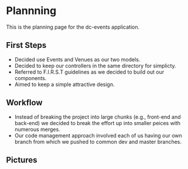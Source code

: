 # Plannning
This is the planning page for the dc-events application.
## First Steps
- Decided use Events and Venues as our two models.
- Decided to keep our controllers in the same directory for simplicty.
- Referred to F.I.R.S.T guidelines as we decided to build out our components.
- Aimed to keep a simple attractive design.
## Workflow
- Instead of breaking the project into large chunks (e.g., front-end and back-end) we decided to break the effort up into smaller peices with numerous merges.
- Our code management approach involved each of us having our own branch from which we pushed to common dev and master branches.
## Pictures
